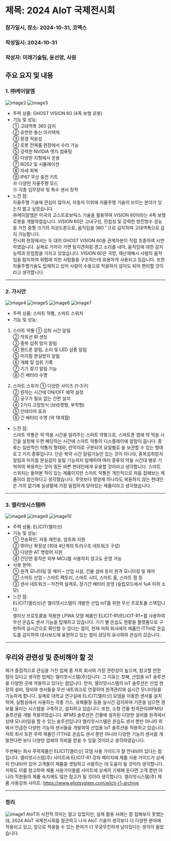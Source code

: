 # 제목: 2024 AIoT 국제전시회
### 참가일시, 장소: 2024-10-31, 코엑스

### 작성일시: 2024-10-31
### 작성자: 미래기술팀, 윤선영, 사원







## 주요 요지 및 내용

### 1. ㈜케이알엠   
![image2](https://github.com/user-attachments/assets/791a8ba1-bc6c-4757-a453-0788d3443891)
![image3](https://github.com/user-attachments/assets/099a4e86-32ba-4507-a596-f43d32bcb0a2)
* 주력 상품: GHOST VISION 60 (4족 보행 로봇)
* 기능 및 성능:   
①	고대역폭 360 감지   
②	유연한 통신 아키텍쳐   
③	환경 적응성   
④	로봇 전체를 현장에서 수리 가능   
⑤	강력한 NVIDIA 엣지 컴퓨팅   
⑥	다양한 지형에서 운용   
⑦	ROS2 및 시뮬레이션   
⑧	자세 회복   
⑨	IP67 무선 충전 키트   
⑩	다양한 자율주행 모드   
⑪	각종 임무장비 및 특수 센서 장착   
* 느낀 점:   
자율주행 기술에 관심이 많아서, 자동차 이외에 자율주행 기술이 쓰이는 분야가 있는지 알고 싶었습니다.    
㈜케이알엠은 미국의 고스트로보틱스 기술을 활용하여 VISION 60이라는 4족 보행 로봇을 개발하였습니다. VISION 60은 고내구성, 민첩성 및 강력한 방진방수 성능을 가진 중형 크기의 지상드론으로, 움직임을 360 ˚ 으로 감지하여 고대역폭으로 감지 가능합니다.  
전시회 현장에서는 두 대의 GHOST VISION 60을 관계자분이 직접 조종하여 시연하였습니다. 실제로 가까이 가면 탐지견처럼 경고 소리를 내어, 움직임에 대한 감지능력과 민첩함을 가지고 있었습니다. VISION 60은 국방, 재난재해시 사람의 움직임을 탐지하여 위험에 처한 사람들을 구조하는데 유용하게 사용되고 있습니다. 또한 자율주행기술도 탑재하고 있어 사람이 수동으로 작용하지 않아도 되어 편리할 것이라고 생각합니다.

* * *

### 2.	가시안
![image4](https://github.com/user-attachments/assets/9ccbc379-8b39-4387-8eee-8d7f616c390b)
![image5](https://github.com/user-attachments/assets/e257c7f5-6c69-4c5b-822a-82a4b2a2a5ba)
![image6](https://github.com/user-attachments/assets/0bdbf4c3-0abd-4a90-9a24-01861853ee87)
![image7](https://github.com/user-attachments/assets/9474f16b-5532-429e-be14-cfda7e8e9c4a)
* 주력 상품: 스마트 약통, 스마트 스위치
* 기능 및 성능:
1) 스마트 약통
  ①	섭취 시간 알림   
  ②	적외선 IR 센싱   
  ③	중복 섭취 방지 알림   
  ④	핸드폰 알림, 소리 및 LED 삼중 알림   
  ⑤	미지참 분실방지 알림   
  ⑥	개폐 및 섭취 기록   
  ⑦	기기 찾기 알림 기능   
  ⑧	긴 배터리 수명

2) 스마트 스위치
  ①	다양한 사이즈 (1-3구)  
  ②	원하는 시간에 ON/OFF 예약 설정   
  ③	공구가 필요 없는 간편 설치   
  ④	2가지 고정방식 (브라켓형, 부착형)  
  ⑤	인테리어 효과   
  ⑥	긴 배터리 수명 (약 18개월)
* 느낀 점:   
스마트 약통은 약 먹을 시간을 알려주는 스마트 약통으로, 스마트폰 앱에 약 먹을 시간을 설정해 두면 해당하는 시간에 스마트 약통의 디스플레이에 알람이 뜹니다. 
종류는 일반적인 약통의 형태와, 칸막이로 구분되어 요일별로 을 보관할 수 있는 형태로 2 가지 종류입니다. 단순 복약 시간 알림기능만 있는 것이 아니라, 중복섭취방지알림과 미지참 분실감지 알림 기능까지 탑재하여 여러 종류의 약을 시간대 별로 기억하여 복용하는 것이 힘든 바쁜 현대인에게 유용할 것이라고 생각합니다.
스마트 스위치는 들어본 적이 있는 제품이지만 스마트 약통은 개인적으로 처음 접해보는 제품이라 참신하다고 생각했습니다. 무엇보다 영양제 하나라도 복용하지 않는 현대인은 거의 없기에 실생활에 가장 밀접하게 닿아있는 제품이라고 생각했습니다.

* * *

### 3. 엘리엇시스템㈜
![image8](https://github.com/user-attachments/assets/ff7e76c5-7dd5-4a92-a64a-16a499210225)
![image9](https://github.com/user-attachments/assets/1c9722c1-f431-4717-b91c-95b54f6ce69f)
![image10](https://github.com/user-attachments/assets/0a828662-6935-4790-ad02-23f4b703c68e)
* 주력 상품: ELICIT(엘리싯)
* 기능 및 성능:   
①	전송확인, 자동 재전송, 암호화 지원   
②	뛰어난 확장성 (최대 4단계의 트리구조 네트워크 구성)   
③	다양한 AT 명령어 지원   
④	간단한 동작은 외부 MCU를 사용하지 않고도 운영 가능    
* 사용 분야:   
①	원격 모니터링 및 제어 – 산업 시설, 건물 설비 등의 원격 모니터링 및 제어   
②	스마트 산업 – 스마트 팩토리, 스마트 시티, 스마트 홈, 스마트 팜 등   
③	센서 네트워크 – 저전력 설계로, 장기간 배터리 운영 (슬립모드에서 1uA 이하 소모)   
* 느낀 점:   
ELICIT(엘리싯)은 엘리엇시스템이 개발한 산업 IoT를 위한 무선 프로토롤 스택입니다.   
엘리싯 프로토콜을 적용한 LPWA 모뎀 제품인 ELICIT-R1/ELICIT-R1+를 사용하여 무선 온습도 센서 기능을 탑재하고 있습니다. 기기 별 온습도 현황을 플랫폼으로 구현하여 실시간으로 확인할 수 있다는 점이, 현재 저희 회사에의 제품인 ITTH로 온습도를 감지하여 대시보드에 표현하고 있는 점이 상당히 유사하여 관심이 갔습니다.

* * *

## 우리와 관련성 및 준비해야 할 것
제가 중점적으로 관심을 가진 업체 중 저희 회사와 가장 관련성이 높으며, 참고할 만한 점이 있다고 생각한 업체는 엘리엇시스템(주)입니다.
그 이유는 첫째, 산업용 IoT 솔루션을 다양한 곳에 적용하고 있다는 점입니다.
먼저, 엘리엇시스템의 IoT 솔루션은 산업 현장의 설비, 장비와 센서들을 무선 네트워크로 연결하여 원격관리와 실시간 모니터링을 가능하게 합니다. 
실제로 대학교 연구실에 ELICIT[엘리싯] 모뎀을 이용한 센서를 설치하여, 실험실에서 사용하는 각종 가스, 유해물질 등을 실시간 감지하여 기준을 넘으면 경보를 울리는 시스템을 구축하고, 설치하고 있습니다.
또한, 소형 건물 원격관리(RFMS) 솔루션을 개발 적용하였습니다. RFMS 솔루션은 건물에 설치된 다양한 설비를 원격에서 상태 모니터링을 할 수 있는 솔루션입니다
엘리엇시스템은 온습도 센서 뿐만 아니라 위에서 언급한 다양한 기능의 센서들을 개발하여 산업용 IoT 솔루션을 적용하고 있습니다. 
저희 회사 또한 주력 제품인 ITTH로 온습도 센서 뿐만 아니라 다양한 기능의 센서를 개발한다면 보다 다양한 업체의 의뢰를 받을 수 있을 것이라고 생각하였습니다.

두번째는 회사 주력제품인 ELICIT[엘리싯] 모뎀 사용 가이드가 잘 안내되어 있다는 점입니다.
엘리엇시스템(주) 사이트에 ELICIT-R1 강좌 페이지에 제품 사용 가이드가 상세히 안내되어 있어 고객들이 제품을 셋팅하고 사용하는 데 도움이 될 것이라 생각합니다.
저희도 이를 참고하여 제품 사용가이들를 사이트에 상세히 기재해 둔다면 고객 뿐만 아니라 직원들의 제품 숙지에도 많은 참고가 될 것이라 생각합니다.
엘리엇시스템(주) 제품 사용강좌 사이트: https://www.eliotsystem.com/elicit-r1-archive


* * *

### 정리
![image1](https://github.com/user-attachments/assets/7497f317-ca0c-4b59-82a9-c8b8de6add0f)
AIoT의 사전적 의미는 알고 있었지만, 실제 활용 사례는 잘 접해보지 못했는데, 2024 AIoT 국제전시회를 참관하고 나서 AIoT 기술이 생각보다 더 다양한 분야에 적용되고 있고, 앞으로 적용될 수 있는 분야가 더 무궁무진하게 남아있다는 생각이 들었습니다.


